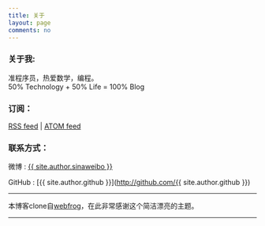 ```yaml
---
title: 关于
layout: page
comments: no
---
```


### 关于我:

准程序员，热爱数学，编程。  
50% Technology + 50% Life = 100% Blog  

### 订阅：

<p><a href="/rss.xml" target="_blank">RSS feed</a> | <a href="/atom.xml" target="_blank">ATOM feed</a></p>

### 联系方式：

<!-- <p><a href="http://weibo.com/2491616324/profile?" target="_blank" style="margin-left:-5px;"><img src="http://www.weibo.com/favicon.ico" alt="进入新浪微博" width="20"/></a><a target="_blank" href="http://wpa.qq.com/msgrd?v=3&uin=657006463&site=qq&menu=yes"><img border="0" src="http://wpa.qq.com/pa?p=2:657006463:52" alt="点击这里给我发消息" title="点击这里给我发消息" width="20"/></a></p>   -->
微博 : [{{ site.author.sinaweibo }}](http://weibo.com/zhenglinj )  
<!-- QQ : [{{ site.author.qq }}](http://wpa.qq.com/msgrd?v=3&uin=657006463&site=qq&menu=yes )   -->
<!-- 邮箱 : [{{ site.author.email }}]({{ site.author.email }})   -->
GitHub : [{{ site.author.github }}](http://github.com/{{ site.author.github }})  

----

本博客clone自[webfrog](https://github.com/webfrogs/webfrogs.github.com)，在此非常感谢这个简洁漂亮的主题。  

----
